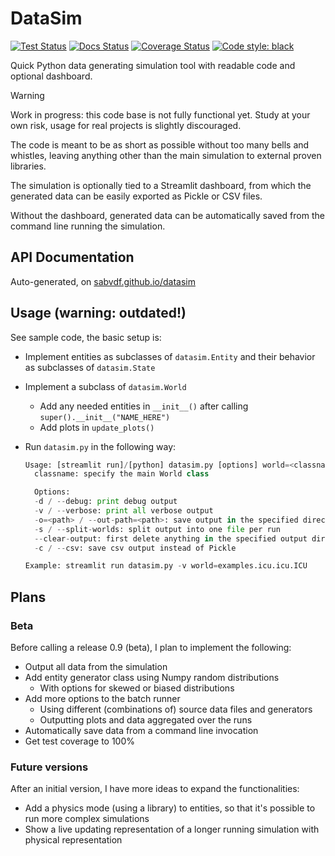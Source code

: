 # DataSim

[![Test Status](https://github.com/sabvdf/datasim/actions/workflows/code-tests.yml/badge.svg)](https://github.com/sabvdf/datasim/actions/workflows/code-tests.yml)
[![Docs Status](https://github.com/sabvdf/datasim/actions/workflows/docs-pages.yml/badge.svg)](https://github.com/sabvdf/datasim/actions/workflows/docs-pages.yml)
[![Coverage Status](https://coveralls.io/repos/github/sabvdf/datasim/badge.svg?branch=main)](https://coveralls.io/github/sabvdf/datasim?branch=main)
[![Code style: black](https://img.shields.io/badge/code%20style-black-000000.svg)](https://github.com/psf/black)

Quick Python data generating simulation tool with readable code and optional dashboard.

> [!WARNING]
> Work in progress: this code base is not fully functional yet. Study at your own risk, usage for real projects is slightly discouraged.

The code is meant to be as short as possible without too many bells and whistles, leaving anything other than the main simulation to external proven libraries.

The simulation is optionally tied to a Streamlit dashboard, from which the generated data can be easily exported as Pickle or CSV files.

Without the dashboard, generated data can be automatically saved from the command line running the simulation.

## API Documentation
Auto-generated, on [sabvdf.github.io/datasim](https://sabvdf.github.io/datasim/)

## Usage (warning: outdated!)
See sample code, the basic setup is:

- Implement entities as subclasses of `datasim.Entity` and their behavior as subclasses of `datasim.State`
- Implement a subclass of `datasim.World`
  - Add any needed entities in `__init__()` after calling `super().__init__("NAME_HERE")`
  - Add plots in `update_plots()`
- Run `datasim.py` in the following way:

  ```python
  Usage: [streamlit run]/[python] datasim.py [options] world=<classname>
    classname: specify the main World class

    Options:
    -d / --debug: print debug output
    -v / --verbose: print all verbose output
    -o=<path> / --out-path=<path>: save output in the specified directory
    -s / --split-worlds: split output into one file per run
    --clear-output: first delete anything in the specified output directory (use with caution!)
    -c / --csv: save csv output instead of Pickle
  
  Example: streamlit run datasim.py -v world=examples.icu.icu.ICU
  ```

## Plans
### Beta
Before calling a release 0.9 (beta), I plan to implement the following:

- Output all data from the simulation
- Add entity generator class using Numpy random distributions
  - With options for skewed or biased distributions
- Add more options to the batch runner
  - Using different (combinations of) source data files and generators
  - Outputting plots and data aggregated over the runs
- Automatically save data from a command line invocation
- Get test coverage to 100%

### Future versions
After an initial version, I have more ideas to expand the functionalities:

- Add a physics mode (using a library) to entities, so that it's possible to run more complex simulations
- Show a live updating representation of a longer running simulation with physical representation
